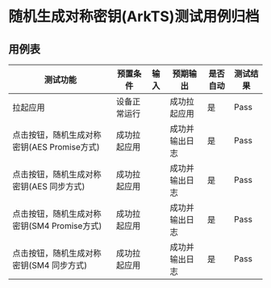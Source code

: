 # 随机生成对称密钥(ArkTS)测试用例归档

## 用例表

| 测试功能                                    | 预置条件     | 输入 | 预期输出       | 是否自动 | 测试结果 |
| ------------------------------------------- | ------------ | ---- | -------------- | -------- | -------- |
| 拉起应用                                    | 设备正常运行 |      | 成功拉起应用   | 是       | Pass     |
| 点击按钮，随机生成对称密钥(AES Promise方式) | 成功拉起应用 |      | 成功并输出日志 | 是       | Pass     |
| 点击按钮，随机生成对称密钥(AES 同步方式)    | 成功拉起应用 |      | 成功并输出日志 | 是       | Pass     |
| 点击按钮，随机生成对称密钥(SM4 Promise方式) | 成功拉起应用 |      | 成功并输出日志 | 是       | Pass     |
| 点击按钮，随机生成对称密钥(SM4 同步方式)    | 成功拉起应用 |      | 成功并输出日志 | 是       | Pass     |